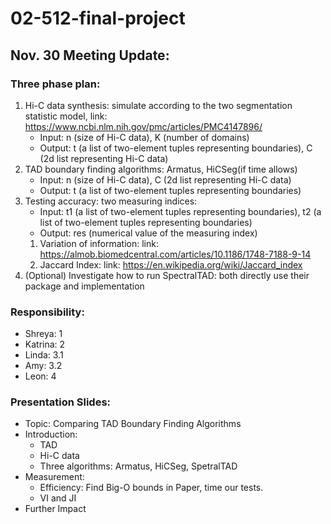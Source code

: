 # 02-512-final-project
## Nov. 30 Meeting Update:
### Three phase plan:
1. Hi-C data synthesis: simulate according to the two segmentation statistic model, link: https://www.ncbi.nlm.nih.gov/pmc/articles/PMC4147896/ 
    - Input: n (size of Hi-C data), K (number of domains)
    - Output: t (a list of two-element tuples representing boundaries), C (2d list representing Hi-C data)
3. TAD boundary finding algorithms: Armatus, HiCSeg(if time allows)
    - Input:  n (size of Hi-C data), C (2d list representing Hi-C data)
    - Output: t (a list of two-element tuples representing boundaries)
5. Testing accuracy: two measuring indices:
    - Input: t1 (a list of two-element tuples representing boundaries), t2 (a list of two-element tuples representing boundaries)
    - Output: res (numerical value of the measuring index)
    1. Variation of information: link: https://almob.biomedcentral.com/articles/10.1186/1748-7188-9-14
    2. Jaccard Index: link: https://en.wikipedia.org/wiki/Jaccard_index 
6. (Optional) Investigate how to run SpectralTAD: both directly use their package and implementation 
### Responsibility:
- Shreya: 1
- Katrina: 2
- Linda: 3.1
- Amy: 3.2
- Leon: 4
### Presentation Slides:
- Topic: Comparing TAD Boundary Finding Algorithms
- Introduction:
  - TAD 
  - Hi-C data
  - Three algorithms: Armatus, HiCSeg, SpetralTAD
- Measurement:
  - Efficiency: Find Big-O bounds in Paper, time our tests.
  - VI and JI
- Further Impact 
